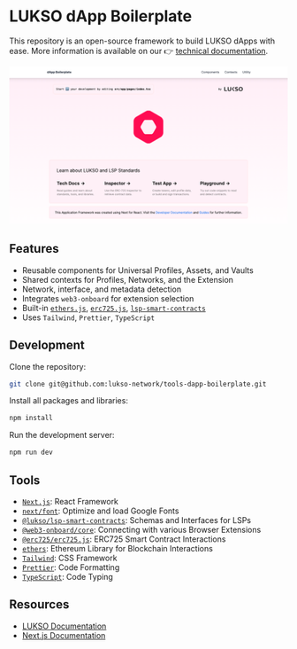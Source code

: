 # LUKSO dApp Boilerplate

This repository is an open-source framework to build LUKSO dApps with ease. More information is available on our 👉 [technical documentation](https://docs.lukso.tech/learn/introduction).

![Front Page](./img/front_page.png)

## Features

- Reusable components for Universal Profiles, Assets, and Vaults
- Shared contexts for Profiles, Networks, and the Extension
- Network, interface, and metadata detection
- Integrates `web3-onboard` for extension selection
- Built-in [`ethers.js`](https://docs.ethers.org/), [`erc725.js`](https://docs.lukso.tech/tools/erc725js/getting-started), [`lsp-smart-contracts`](https://docs.lukso.tech/tools/lsp-smart-contracts/getting-started)
- Uses `Tailwind`, `Prettier`, `TypeScript`

## Development

Clone the repository:

```bash
git clone git@github.com:lukso-network/tools-dapp-boilerplate.git
```

Install all packages and libraries:

```bash
npm install
```

Run the development server:

```bash
npm run dev
```

## Tools

- [`Next.js`](https://nextjs.org/): React Framework
- [`next/font`](https://nextjs.org/docs/basic-features/font-optimization): Optimize and load Google Fonts
- [`@lukso/lsp-smart-contracts`](https://www.npmjs.com/package/@lukso/lsp-smart-contracts): Schemas and Interfaces for LSPs
- [`@web3-onboard/core`](https://www.npmjs.com/package/@web3-onboard/core): Connecting with various Browser Extensions
- [`@erc725/erc725.js`](https://www.npmjs.com/package/@erc725/erc725.js): ERC725 Smart Contract Interactions
- [`ethers`](https://www.npmjs.com/package/ethers): Ethereum Library for Blockchain Interactions
- [`Tailwind`](https://www.npmjs.com/package/tailwindcss): CSS Framework
- [`Prettier`](https://www.npmjs.com/package/prettier): Code Formatting
- [`TypeScript`](https://www.npmjs.com/package/typescript): Code Typing

## Resources

- [LUKSO Documentation](https://docs.lukso.tech/)
- [Next.js Documentation](https://nextjs.org/docs)
